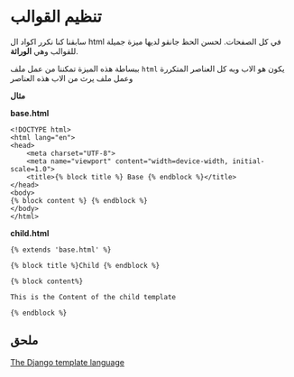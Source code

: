 # تنظيم القوالب

سابقنا كنا نكرر اكواد ال html في كل الصفحات. لحسن الحظ جانقو لديها ميزة جميلة للقوالب وهي **الوراثة**.

ببساطة هذه الميزة تمكننا من عمل ملف `html` يكون هو الاب وبه كل العناصر المتكررة وعمل ملف يرث من الاب هذه العناصر

**مثال**

**base.html**
```
<!DOCTYPE html>
<html lang="en">
<head>
    <meta charset="UTF-8">
    <meta name="viewport" content="width=device-width, initial-scale=1.0">
    <title>{% block title %} Base {% endblock %}</title>
</head>
<body>
{% block content %} {% endblock %}
</body>
</html>
```
**child.html**
```
{% extends 'base.html' %}

{% block title %}Child {% endblock %}

{% block content%}

This is the Content of the child template

{% endblock %}
```

## ملحق
[The Django template language](https://docs.djangoproject.com/en/3.0/ref/templates/language/)
